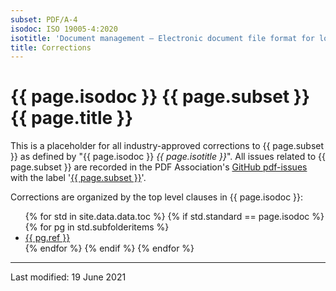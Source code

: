 ```yaml
---
subset: PDF/A-4
isodoc: ISO 19005-4:2020
isotitle: 'Document management — Electronic document file format for long-term preservation — Part 4: Use of ISO 32000-2 (PDF/A-4)'
title: Corrections
---
```


<h1>{{ page.isodoc }} {{ page.subset }} {{ page.title }}</h1>

<p>
This is a placeholder for all industry-approved corrections to {{ page.subset }} as defined by "{{ page.isodoc }} <i>{{ page.isotitle }}</i>".
All issues related to {{ page.subset }} are recorded in the PDF Association's <a href="https://github.com/pdf-association/pdf-issues" target="_blank">GitHub pdf-issues</a>
with the label '<a href="https://github.com/pdf-association/pdf-issues/issues?q=is%3Aissue+label%3APDF%2FA-4" target="_blank">{{ page.subset }}</a>'.
</p>

<p>Corrections are organized by the top level clauses in {{ page.isodoc }}:</p>

<ul>
    {% for std in site.data.data.toc %}
         {% if std.standard == page.isodoc %}
            {% for pg in std.subfolderitems %}
            <li><a href="{{ pg.url }}" target="_parent">{{ pg.ref }}</a></li>
           {% endfor %}
        {% endif %}
    {% endfor %}
</ul>

<hr>
<p class="footnote">Last modified: 19 June 2021</p>
